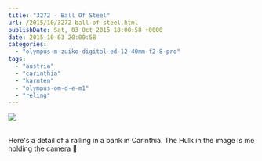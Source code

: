 ```yaml
---
title: "3272 - Ball Of Steel"
url: /2015/10/3272-ball-of-steel.html
publishDate: Sat, 03 Oct 2015 18:00:58 +0000
date: 2015-10-03 20:00:58
categories: 
  - "olympus-m-zuiko-digital-ed-12-40mm-f2-8-pro"
tags: 
  - "austria"
  - "carinthia"
  - "karnten"
  - "olympus-om-d-e-m1"
  - "reling"
---
```

<div class="container">
<div class="center"><a target="_blank" href="https://d25zfm9zpd7gm5.cloudfront.net/1200x1200/2015/20150813_162147_lr.jpg"><img class="webfeedsFeaturedVisual" src="https://d25zfm9zpd7gm5.cloudfront.net/0600x0600/2015/20150813_162147_lr.jpg" /></a></div>
</div>
<br />

Here's a detail of a railing in a bank in Carinthia. The Hulk in the image is me holding the camera 🙂
